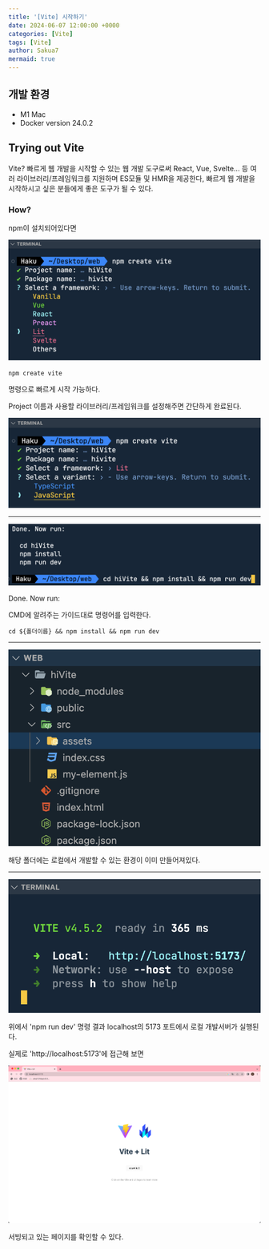 ```yaml
---
title: '[Vite] 시작하기'
date: 2024-06-07 12:00:00 +0000
categories: [Vite]
tags: [Vite]
author: Sakua7
mermaid: true
---
```


## 개발 환경

- <span class="env-text">M1 Mac</span>
- <span class="env-text">Docker version 24.0.2</span>

## Trying out Vite

Vite? 빠르게 웹 개발을 시작할 수 있는 웹 개발 도구로써 React, Vue, Svelte... 등 여러 라이브러리/프레임워크를 지원하며 ES모듈 및 HMR을 제공한다,
빠르게 웹 개발을 시작하시고 싶은 분들에게 좋은 도구가 될 수 있다.

### How?

npm이 설치되어있다면

![1_vite](/assets/img/2024-06-07/1_vite.png)

```
npm create vite
```

명령으로 빠르게 시작 가능하다.

Project 이름과 사용할 라이브러리/프레임워크를 설정해주면 간단하게 완료된다.

![2_vite](/assets/img/2024-06-07/2_vite.png)

---

![3_vite](/assets/img/2024-06-07/3_vite.png)

Done. Now run:

CMD에 알려주는 가이드대로 명령어를 입력한다.

```
cd ${폴더이름} && npm install && npm run dev
```

---

![4_vite](/assets/img/2024-06-07/4_vite.png)

해당 폴더에는 로컬에서 개발할 수 있는 환경이 이미 만들어져있다.

---

![5_vite](/assets/img/2024-06-07/5_vite.png)

위에서 'npm run dev' 명령 결과 localhost의 5173 포트에서 로컬 개발서버가 실행된다.

실제로 'http://localhost:5173'에 접근해 보면

![6_vite](/assets/img/2024-06-07/6_vite.png)

서빙되고 있는 페이지를 확인할 수 있다.
